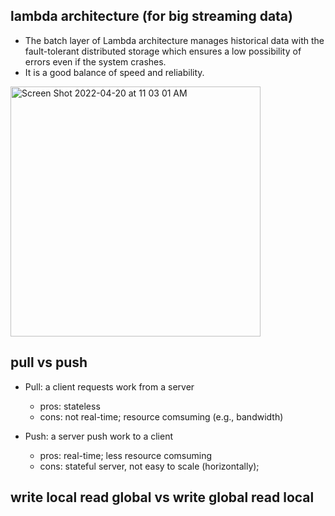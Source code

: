 ##  lambda architecture (for big streaming data)

- The batch layer of Lambda architecture manages historical data with the fault-tolerant distributed storage which ensures a low possibility of errors even if the system crashes.
- It is a good balance of speed and reliability.
<img width="400" alt="Screen Shot 2022-04-20 at 11 03 01 AM" src="https://user-images.githubusercontent.com/11614469/164261470-f8864ab9-0c08-4ab0-9982-1877b19c8840.png">


## pull vs push

- Pull: a client requests work from a server 
    - pros: stateless
    - cons: not real-time; resource comsuming (e.g., bandwidth)    

- Push: a server push work to a client 
    - pros: real-time; less resource comsuming
    - cons: stateful server, not easy to scale (horizontally);  

## write local read global vs write global read local
